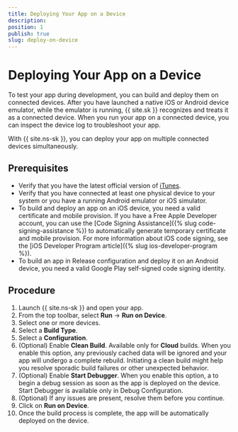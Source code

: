 ```yaml
---
title: Deploying Your App on a Device
description: 
position: 1
publish: true
slug: deploy-on-device
---
```


# Deploying Your App on a Device

To test your app during development, you can build and deploy them on connected devices. After you have launched a native iOS or Android device emulator, while the emulator is running, {{ site.sk }} recognizes and treats it as a connected device. When you run your app on a connected device, you can inspect the device log to troubleshoot your app.

With {{ site.ns-sk }}, you can deploy your app on multiple connected devices simultaneously.

## Prerequisites

* Verify that you have the latest official version of [iTunes](https://www.apple.com/itunes/download/).
* Verify that you have connected at least one physical device to your system or you have a running Android emulator or iOS simulator.
* To build and deploy an app on an iOS device, you need a valid certificate and mobile provision. If you have a Free Apple Developer account, you can use the [Code Signing Assistance]({% slug code-signing-assistance %}) to automatically generate temporary certificate and mobile provision. For more information about iOS code signing, see the [iOS Developer Program article]({% slug ios-developer-program %}).
* To build an app in Release configuration and deploy it on an Android device, you need a valid Google Play self-signed code signing identity.

## Procedure

1. Launch {{ site.ns-sk }} and open your app.
1. From the top toolbar, select **Run** &#8594; **Run on Device**.
1. Select one or more devices.
1. Select a **Build Type**.
1. Select a **Configuration**.
1. (Optional) Enable **Clean Build**. Available only for **Cloud** builds. When you enable this option, any previously cached data will be ignored and your app will undergo a complete rebuild. Initiating a clean build might help you resolve sporadic build failures or other unexpected behavior.
1. (Optional) Enable **Start Debugger**. When you enable this option, a to begin a debug session as soon as the app is deployed on the device. Start Debugger is available only in Debug Configuration.
1. (Optional) If any issues are present, resolve them before you continue.
1. Click on **Run on Device**.
1. Once the build process is complete, the app will be automatically deployed on the device. 



